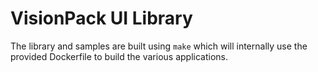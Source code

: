 # VisionPack UI Library

The library and samples are built using `make` which will internally use the provided Dockerfile to build the various applications.
